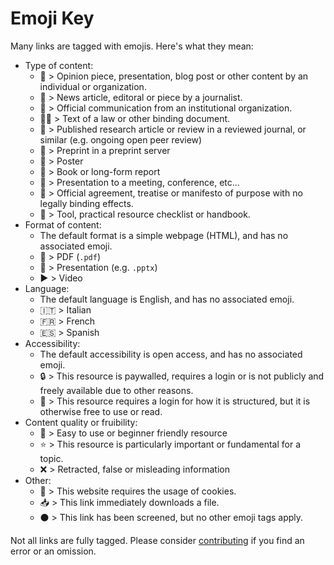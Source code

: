 # Emoji Key

Many links are tagged with emojis. Here's what they mean:

- Type of content:
    - :speech_balloon: > Opinion piece, presentation, blog post or other content by an individual or organization.
    - :newspaper: > News article, editoral or piece by a journalist.
    - :office: > Official communication from an institutional organization.
    - :judge: > Text of a law or other binding document.
    - :bookmark_tabs: > Published research article or review in a reviewed journal, or similar (e.g. ongoing open peer review)
    - :page_facing_up: > Preprint in a preprint server
    - :page_with_curl: > Poster
    - :closed_book: > Book or long-form report
    - :information_desk_person: > Presentation to a meeting, conference, etc...
    - :memo: > Official agreement, treatise or manifesto of purpose with no legally binding effects.
    - :hammer: > Tool, practical resource checklist or handbook.
- Format of content:
    - The default format is a simple webpage (HTML), and has no associated emoji.
    - :small_red_triangle_down: > PDF (`.pdf`)
    - :small_orange_diamond: > Presentation (e.g. `.pptx`)
    - :arrow_forward: > Video
- Language:
    - The default language is English, and has no associated emoji.
    - :it: > Italian
    - :fr: > French
    - :es: > Spanish
- Accessibility:
    - The default accessibility is open access, and has no associated emoji.
    - :lock: > This resource is paywalled, requires a login or is not publicly and freely available due to other reasons.
    - :closed_lock_with_key: > This resource requires a login for how it is structured, but it is otherwise free to use or read.
- Content quality or fruibility:
    - :beginner: > Easy to use or beginner friendly resource
    - :star: > This resource is particularly important or fundamental for a topic.
    - :x: > Retracted, false or misleading information
- Other:
    - :cookie: > This website requires the usage of cookies.
    - :inbox_tray: > This link immediately downloads a file.
    - :black_circle: > This link has been screened, but no other emoji tags apply.

Not all links are fully tagged.
Please consider [contributing](https://github.com/MrHedmad/data-stewardship-knowledgebase/blob/main/CONTRIBUTING.md)
if you find an error or an omission.

